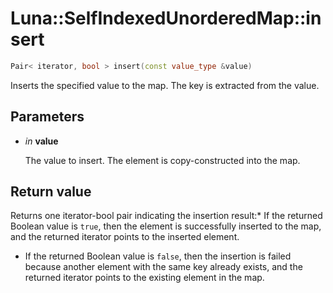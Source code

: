 # Luna::SelfIndexedUnorderedMap::insert

```c++
Pair< iterator, bool > insert(const value_type &value)
```

Inserts the specified value to the map. The key is extracted from the value. 



## Parameters
* *in* **value**

    The value to insert. The element is copy-constructed into the map. 

## Return value
Returns one iterator-bool pair indicating the insertion result:* If the returned Boolean value is `true`, then the element is successfully inserted to the map, and the returned iterator points to the inserted element.

* If the returned Boolean value is `false`, then the insertion is failed because another element with the same key already exists, and the returned iterator points to the existing element in the map. 


